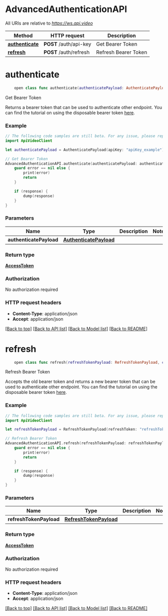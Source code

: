 # AdvancedAuthenticationAPI

All URIs are relative to *https://ws.api.video*

Method | HTTP request | Description
------------- | ------------- | -------------
[**authenticate**](AdvancedAuthenticationAPI.md#postauthapikey) | **POST** /auth/api-key | Get Bearer Token
[**refresh**](AdvancedAuthenticationAPI.md#postauthrefresh) | **POST** /auth/refresh | Refresh Bearer Token


# **authenticate**
```swift
    open class func authenticate(authenticatePayload: AuthenticatePayload, completion: @escaping (_ data: AccessToken?, _ error: Error?) -> Void)
```

Get Bearer Token

Returns a bearer token that can be used to authenticate other endpoint.  You can find the tutorial on using the disposable bearer token [here](https://docs.api.video/reference/disposable-bearer-token-authentication).


### Example
```swift
// The following code samples are still beta. For any issue, please report via http://github.com/OpenAPITools/openapi-generator/issues/new
import ApiVideoClient

let authenticatePayload = AuthenticatePayload(apiKey: "apiKey_example") // AuthenticatePayload | 

// Get Bearer Token
AdvancedAuthenticationAPI.authenticate(authenticatePayload: authenticatePayload) { (response, error) in
    guard error == nil else {
        print(error)
        return
    }

    if (response) {
        dump(response)
    }
}
```

### Parameters

Name | Type | Description  | Notes
------------- | ------------- | ------------- | -------------
 **authenticatePayload** | [**AuthenticatePayload**](AuthenticatePayload.md) |  | 

### Return type

[**AccessToken**](AccessToken.md)

### Authorization

No authorization required

### HTTP request headers

 - **Content-Type**: application/json
 - **Accept**: application/json

[[Back to top]](#) [[Back to API list]](../README.md#documentation-for-api-endpoints) [[Back to Model list]](../README.md#documentation-for-models) [[Back to README]](../README.md)

# **refresh**
```swift
    open class func refresh(refreshTokenPayload: RefreshTokenPayload, completion: @escaping (_ data: AccessToken?, _ error: Error?) -> Void)
```

Refresh Bearer Token

Accepts the old bearer token and returns a new bearer token that can be used to authenticate other endpoint.  You can find the tutorial on using the disposable bearer token [here](https://docs.api.video/reference/disposable-bearer-token-authentication).


### Example
```swift
// The following code samples are still beta. For any issue, please report via http://github.com/OpenAPITools/openapi-generator/issues/new
import ApiVideoClient

let refreshTokenPayload = RefreshTokenPayload(refreshToken: "refreshToken_example") // RefreshTokenPayload | 

// Refresh Bearer Token
AdvancedAuthenticationAPI.refresh(refreshTokenPayload: refreshTokenPayload) { (response, error) in
    guard error == nil else {
        print(error)
        return
    }

    if (response) {
        dump(response)
    }
}
```

### Parameters

Name | Type | Description  | Notes
------------- | ------------- | ------------- | -------------
 **refreshTokenPayload** | [**RefreshTokenPayload**](RefreshTokenPayload.md) |  | 

### Return type

[**AccessToken**](AccessToken.md)

### Authorization

No authorization required

### HTTP request headers

 - **Content-Type**: application/json
 - **Accept**: application/json

[[Back to top]](#) [[Back to API list]](../README.md#documentation-for-api-endpoints) [[Back to Model list]](../README.md#documentation-for-models) [[Back to README]](../README.md)

